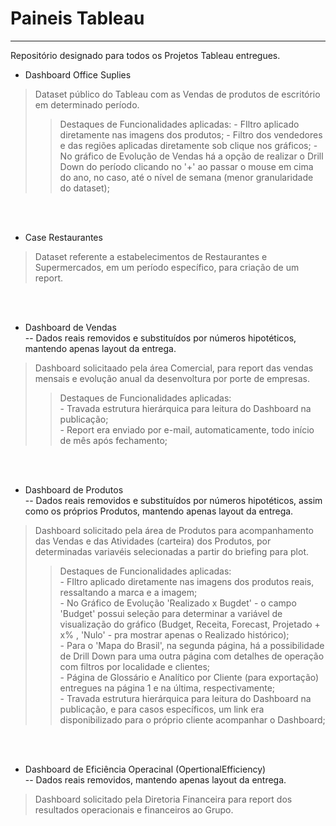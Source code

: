 # Paineis Tableau

---------------------------------   
Repositório designado para todos os Projetos Tableau entregues.

* Dashboard Office Suplies       
> Dataset público do Tableau com as Vendas de produtos de escritório em determinado período.
>> Destaques de Funcionalidades aplicadas:
     - FIltro aplicado diretamente nas imagens dos produtos;
     - Filtro dos vendedores e das regiões aplicadas diretamente sob clique nos gráficos;
     - No gráfico de Evolução de Vendas há a opção de realizar o Drill Down do período clicando no '+' ao passar o mouse em cima do ano, no caso, até o nível de semana (menor granularidade do dataset);

<br>
<br>  


* Case Restaurantes     
> Dataset referente a estabelecimentos de Restaurantes e Supermercados, em um período específico, para criação de um report.

<br>
<br>
  
* Dashboard de Vendas  
-- Dados reais removidos e substituídos por números hipotéticos, mantendo apenas layout da entrega.   
> Dashboard solicitaado pela área Comercial, para report das vendas mensais e evolução anual da desenvoltura por porte de empresas.  
>> Destaques de Funcionalidades aplicadas:    
     - Travada estrutura hierárquica para leitura do Dashboard na publicação;  
     - Report era enviado por e-mail, automaticamente, todo início de mês após fechamento;         

<br>
<br>

* Dashboard de Produtos   
-- Dados reais removidos e substituídos por números hipotéticos, assim como os próprios Produtos, mantendo apenas layout da entrega.    
> Dashboard solicitado pela área de Produtos para acompanhamento das Vendas e das Atividades (carteira) dos Produtos, por determinadas variavéis selecionadas a partir do briefing para plot.   
>> Destaques de Funcionalidades aplicadas:  
    - FIltro aplicado diretamente nas imagens dos produtos reais, ressaltando a marca e a imagem;    
    - No Gráfico de Evolução 'Realizado x Bugdet' - o campo 'Budget' possui seleção para determinar a variável de visualização do gráfico (Budget, Receita, Forecast, Projetado + x% , 'Nulo' - pra mostrar apenas o Realizado histórico);  
    - Para o 'Mapa do Brasil', na segunda página, há a possibilidade de Drill Down para uma outra página com detalhes de operação com filtros por localidade e clientes;  
    - Página de Glossário e Analítico por Cliente (para exportação) entregues na página 1 e na última, respectivamente;  
    - Travada estrutura hierárquica para leitura do Dashboard na publicação, e para casos específicos, um link era disponibilizado para o próprio cliente acompanhar o Dashboard;     

<br>
<br>
   
* Dashboard de Eficiência Operacinal (OpertionalEfficiency)   
-- Dados reais removidos, mantendo apenas layout da entrega.    
> Dashboard solicitado pela Diretoria Financeira para report dos resultados operacionais e financeiros ao Grupo.  

<br>
<br>




 





